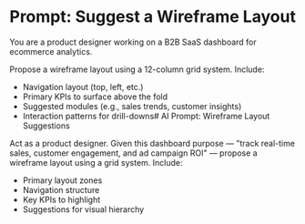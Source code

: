 # Prompt: Suggest a Wireframe Layout

You are a product designer working on a B2B SaaS dashboard 
for ecommerce analytics.

Propose a wireframe layout using a 12-column grid system. 
Include:

- Navigation layout (top, left, etc.)
- Primary KPIs to surface above the fold
- Suggested modules (e.g., sales trends, customer 
insights)
- Interaction patterns for drill-downs# AI Prompt: 
Wireframe 
Layout Suggestions

Act as a product designer. Given this dashboard purpose — "track real-time 
sales, customer engagement, and ad campaign ROI" — propose a wireframe 
layout using a grid system. Include:

- Primary layout zones
- Navigation structure
- Key KPIs to highlight
- Suggestions for visual hierarchy
